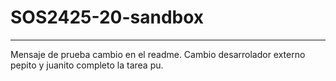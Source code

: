 # SOS2425-20-sandbox
-------
Mensaje de prueba cambio en el readme.
Cambio desarrolador externo pepito y juanito 
completo la tarea pu.
